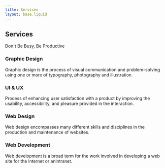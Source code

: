 ```yaml
---
title: Services
layout: base.liquid
---
```


<section class="services" id="services">
	<div class="container">
		<h2 class="special-heading">Services</h2>
		<p>Don't Be Busy, Be Productive</p>
		<div class="services-content">
			<div class="col">
				<div class="service">
					<i class="fas fa-palette fa-2x"></i>
					<div class="text">
						<h3>Graphic Design</h3>
						<p>
							Graphic design is the process of visual communication and problem-solving using one or
							more of typography, photography and illustration.
						</p>
					</div>
				</div>
				<div class="service">
					<i class="fab fa-sketch fa-2x"></i>
					<div class="text">
						<h3>UI & UX</h3>
						<p>
							Process of enhancing user satisfaction with a product by improving the usability,
							accessibility, and pleasure provided in the interaction.
						</p>
					</div>
				</div>
			</div>
			<div class="col">
				<div class="service">
					<i class="fas fa-vector-square fa-2x"></i>
					<div class="text">
						<h3>Web Design</h3>
						<p>
							Web design encompasses many different skills and disciplines in the production and
							maintenance of websites.
						</p>
					</div>
				</div>
				<div class="service">
					<i class="fas fa-pencil-ruler fa-2x"></i>
					<div class="text">
						<h3>Web Development</h3>
						<p>
							Web development is a broad term for the work involved in developing a web site for the
							Internet or anintranet.
						</p>
					</div>
				</div>
			</div>
			<div class="col">
				<div class="image service-image">
					<div></div>
				</div>
			</div>
		</div>
	</div>
</section>
